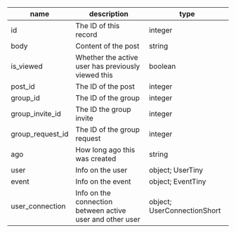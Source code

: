 | name             | description                                               | type                        |
|------------------|-----------------------------------------------------------|-----------------------------|
| id               | The ID of this record                                     | integer                     |
| body             | Content of the post                                       | string                      |
| is_viewed        | Whether the active user has previously viewed this        | boolean                     |
| post_id          | The ID of the post                                        | integer                     |
| group_id         | The ID of the group                                       | integer                     |
| group_invite_id  | The ID the group invite                                   | integer                     |
| group_request_id | The ID of the group request                               | integer                     |
| ago              | How long ago this was created                             | string                      |
| user             | Info on the user                                          | object; UserTiny            |
| event            | Info on the event                                         | object; EventTiny           |
| user_connection  | Info on the connection between active user and other user | object; UserConnectionShort |